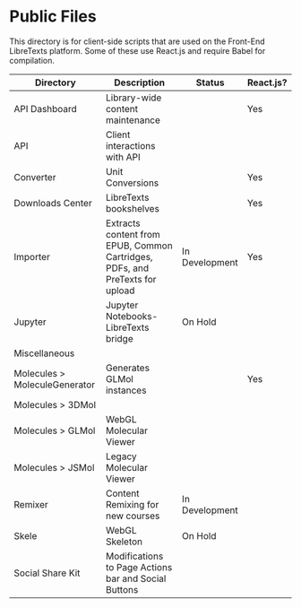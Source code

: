 Public Files
============
This directory is for client-side scripts that are used on the Front-End LibreTexts platform. Some of these use React.js and require Babel for compilation.

| Directory     | Description | Status | React.js? |
| ----------- | ----------- | -----------| -----------|
|API Dashboard |Library-wide content maintenance| |Yes|
|API|Client interactions with API| | |
|Converter|Unit Conversions| |Yes|
|Downloads Center|LibreTexts bookshelves| |Yes|
|Importer|Extracts content from EPUB, Common Cartridges, PDFs, and PreTexts for upload|In Development|Yes|
|Jupyter|Jupyter Notebooks-LibreTexts bridge|On Hold| |
|Miscellaneous| | | |
|Molecules > MoleculeGenerator|Generates GLMol instances| |Yes|
|Molecules > 3DMol| | | |
|Molecules > GLMol|WebGL Molecular Viewer| | |
|Molecules > JSMol|Legacy Molecular Viewer| | |
|Remixer|Content Remixing for new courses|In Development| |
|Skele|WebGL Skeleton|On Hold| |
|Social Share Kit|Modifications to Page Actions bar and Social Buttons| | |
